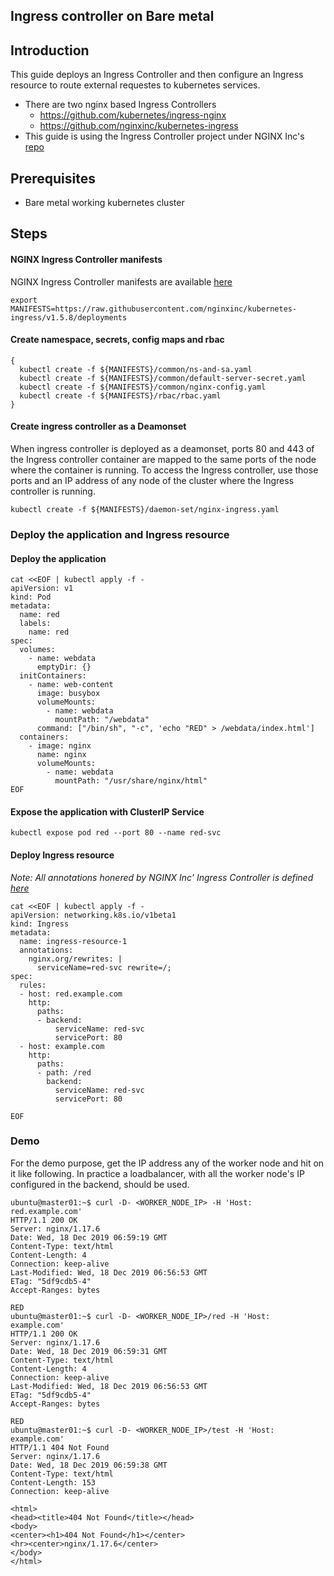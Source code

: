 Ingress controller on Bare metal
---

## Introduction
This guide deploys an Ingress Controller and then configure an Ingress resource to route external requestes to kubernetes services.
- There are two nginx based Ingress Controllers
  - https://github.com/kubernetes/ingress-nginx
  - https://github.com/nginxinc/kubernetes-ingress
- This guide is using the Ingress Controller project under NGINX Inc's [repo](https://github.com/nginxinc/kubernetes-ingress)

## Prerequisites
- Bare metal working kubernetes cluster

## Steps

#### NGINX Ingress Controller manifests

NGINX Ingress Controller manifests are available [here](https://github.com/nginxinc/kubernetes-ingress/tree/v1.5.8/deployments)

```
export MANIFESTS=https://raw.githubusercontent.com/nginxinc/kubernetes-ingress/v1.5.8/deployments
```

#### Create namespace, secrets, config maps and rbac

```
{
  kubectl create -f ${MANIFESTS}/common/ns-and-sa.yaml
  kubectl create -f ${MANIFESTS}/common/default-server-secret.yaml
  kubectl create -f ${MANIFESTS}/common/nginx-config.yaml
  kubectl create -f ${MANIFESTS}/rbac/rbac.yaml
}
```

#### Create ingress controller as a Deamonset

When ingress controller is deployed as a deamonset, ports 80 and 443 of the Ingress controller container are mapped
to the same ports of the node where the container is running. To access the Ingress controller, use those ports
and an IP address of any node of the cluster where the Ingress controller is running.

```
kubectl create -f ${MANIFESTS}/daemon-set/nginx-ingress.yaml
```

### Deploy the application and Ingress resource
#### Deploy the application
```
cat <<EOF | kubectl apply -f -
apiVersion: v1
kind: Pod
metadata:
  name: red
  labels:
    name: red
spec:
  volumes:
    - name: webdata
      emptyDir: {}
  initContainers:
    - name: web-content
      image: busybox
      volumeMounts:
        - name: webdata
          mountPath: "/webdata"
      command: ["/bin/sh", "-c", 'echo "RED" > /webdata/index.html']
  containers:
    - image: nginx
      name: nginx
      volumeMounts:
        - name: webdata
          mountPath: "/usr/share/nginx/html"
EOF
```

#### Expose the application with ClusterIP Service
```
kubectl expose pod red --port 80 --name red-svc
```

#### Deploy Ingress resource

_Note: All annotations honered by NGINX Inc' Ingress Controller is defined [here](https://github.com/nginxinc/kubernetes-ingress/blob/v1.5.8/docs/configmap-and-annotations.md)_

```
cat <<EOF | kubectl apply -f -
apiVersion: networking.k8s.io/v1beta1
kind: Ingress
metadata:
  name: ingress-resource-1
  annotations:
    nginx.org/rewrites: |
      serviceName=red-svc rewrite=/;
spec:
  rules:
  - host: red.example.com
    http:
      paths:
      - backend:
          serviceName: red-svc
          servicePort: 80
  - host: example.com
    http:
      paths:
      - path: /red
        backend:
          serviceName: red-svc
          servicePort: 80

EOF
```

### Demo

For the demo purpose, get the IP address any of the worker node and hit on it like following. In practice a loadbalancer, with all the worker node's IP configured in the backend, should be used.

```
ubuntu@master01:~$ curl -D- <WORKER_NODE_IP> -H 'Host: red.example.com'
HTTP/1.1 200 OK
Server: nginx/1.17.6
Date: Wed, 18 Dec 2019 06:59:19 GMT
Content-Type: text/html
Content-Length: 4
Connection: keep-alive
Last-Modified: Wed, 18 Dec 2019 06:56:53 GMT
ETag: "5df9cdb5-4"
Accept-Ranges: bytes

RED
ubuntu@master01:~$ curl -D- <WORKER_NODE_IP>/red -H 'Host: example.com'
HTTP/1.1 200 OK
Server: nginx/1.17.6
Date: Wed, 18 Dec 2019 06:59:31 GMT
Content-Type: text/html
Content-Length: 4
Connection: keep-alive
Last-Modified: Wed, 18 Dec 2019 06:56:53 GMT
ETag: "5df9cdb5-4"
Accept-Ranges: bytes

RED
ubuntu@master01:~$ curl -D- <WORKER_NODE_IP>/test -H 'Host: example.com'
HTTP/1.1 404 Not Found
Server: nginx/1.17.6
Date: Wed, 18 Dec 2019 06:59:38 GMT
Content-Type: text/html
Content-Length: 153
Connection: keep-alive

<html>
<head><title>404 Not Found</title></head>
<body>
<center><h1>404 Not Found</h1></center>
<hr><center>nginx/1.17.6</center>
</body>
</html>
```
